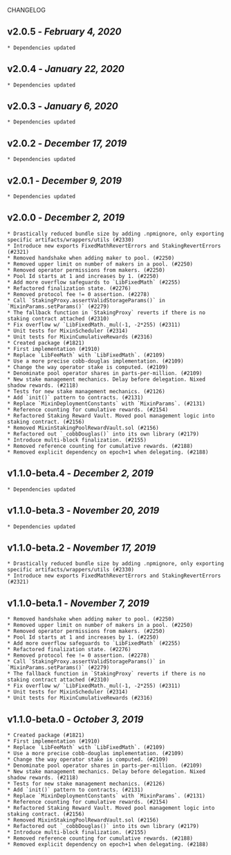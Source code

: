 <!--
changelogUtils.file is auto-generated using the monorepo-scripts package. Don't edit directly.
Edit the package's CHANGELOG.json file only.
-->

CHANGELOG

## v2.0.5 - _February 4, 2020_

    * Dependencies updated

## v2.0.4 - _January 22, 2020_

    * Dependencies updated

## v2.0.3 - _January 6, 2020_

    * Dependencies updated

## v2.0.2 - _December 17, 2019_

    * Dependencies updated

## v2.0.1 - _December 9, 2019_

    * Dependencies updated

## v2.0.0 - _December 2, 2019_

    * Drastically reduced bundle size by adding .npmignore, only exporting specific artifacts/wrappers/utils (#2330)
    * Introduce new exports FixedMathRevertErrors and StakingRevertErrors (#2321)
    * Removed handshake when adding maker to pool. (#2250)
    * Removed upper limit on number of makers in a pool. (#2250)
    * Removed operator permissions from makers. (#2250)
    * Pool Id starts at 1 and increases by 1. (#2250)
    * Add more overflow safeguards to `LibFixedMath` (#2255)
    * Refactored finalization state. (#2276)
    * Removed protocol fee != 0 assertion. (#2278)
    * Call `StakingProxy.assertValidStorageParams()` in `MixinParams.setParams()` (#2279)
    * The fallback function in `StakingProxy` reverts if there is no staking contract attached (#2310)
    * Fix overflow w/ `LibFixedMath._mul(-1, -2*255) (#2311)
    * Unit tests for MixinScheduler (#2314)
    * Unit tests for MixinCumulativeRewards (#2316)
    * Created package (#1821)
    * First implementation (#1910)
    * Replace `LibFeeMath` with `LibFixedMath`. (#2109)
    * Use a more precise cobb-douglas implementation. (#2109)
    * Change the way operator stake is computed. (#2109)
    * Denominate pool operator shares in parts-per-million. (#2109)
    * New stake management mechanics. Delay before delegation. Nixed shadow rewards. (#2118)
    * Tests for new stake management mechanics. (#2126)
    * Add `init()` pattern to contracts. (#2131)
    * Replace `MixinDeploymentConstants` with `MixinParams`. (#2131)
    * Reference counting for cumulative rewards. (#2154)
    * Refactored Staking Reward Vault. Moved pool management logic into staking contract. (#2156)
    * Removed MixinStakingPoolRewardVault.sol (#2156)
    * Refactored out `_cobbDouglas()` into its own library (#2179)
    * Introduce multi-block finalization. (#2155)
    * Removed reference counting for cumulative rewards. (#2188)
    * Removed explicit dependency on epoch+1 when delegating. (#2188)

## v1.1.0-beta.4 - _December 2, 2019_

    * Dependencies updated

## v1.1.0-beta.3 - _November 20, 2019_

    * Dependencies updated

## v1.1.0-beta.2 - _November 17, 2019_

    * Drastically reduced bundle size by adding .npmignore, only exporting specific artifacts/wrappers/utils (#2330)
    * Introduce new exports FixedMathRevertErrors and StakingRevertErrors (#2321)

## v1.1.0-beta.1 - _November 7, 2019_

    * Removed handshake when adding maker to pool. (#2250)
    * Removed upper limit on number of makers in a pool. (#2250)
    * Removed operator permissions from makers. (#2250)
    * Pool Id starts at 1 and increases by 1. (#2250)
    * Add more overflow safeguards to `LibFixedMath` (#2255)
    * Refactored finalization state. (#2276)
    * Removed protocol fee != 0 assertion. (#2278)
    * Call `StakingProxy.assertValidStorageParams()` in `MixinParams.setParams()` (#2279)
    * The fallback function in `StakingProxy` reverts if there is no staking contract attached (#2310)
    * Fix overflow w/ `LibFixedMath._mul(-1, -2*255) (#2311)
    * Unit tests for MixinScheduler (#2314)
    * Unit tests for MixinCumulativeRewards (#2316)

## v1.1.0-beta.0 - _October 3, 2019_

    * Created package (#1821)
    * First implementation (#1910)
    * Replace `LibFeeMath` with `LibFixedMath`. (#2109)
    * Use a more precise cobb-douglas implementation. (#2109)
    * Change the way operator stake is computed. (#2109)
    * Denominate pool operator shares in parts-per-million. (#2109)
    * New stake management mechanics. Delay before delegation. Nixed shadow rewards. (#2118)
    * Tests for new stake management mechanics. (#2126)
    * Add `init()` pattern to contracts. (#2131)
    * Replace `MixinDeploymentConstants` with `MixinParams`. (#2131)
    * Reference counting for cumulative rewards. (#2154)
    * Refactored Staking Reward Vault. Moved pool management logic into staking contract. (#2156)
    * Removed MixinStakingPoolRewardVault.sol (#2156)
    * Refactored out `_cobbDouglas()` into its own library (#2179)
    * Introduce multi-block finalization. (#2155)
    * Removed reference counting for cumulative rewards. (#2188)
    * Removed explicit dependency on epoch+1 when delegating. (#2188)
